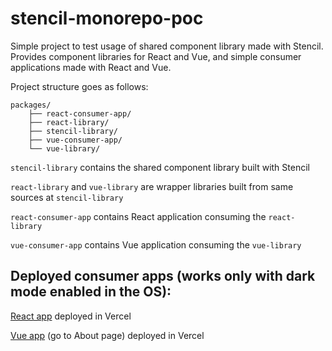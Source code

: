 # stencil-monorepo-poc

Simple project to test usage of shared component library made with Stencil. Provides component libraries for React and Vue, and simple consumer applications made with React and Vue.

Project structure goes as follows:
```
packages/
    ├── react-consumer-app/
    ├── react-library/
    ├── stencil-library/
    ├── vue-consumer-app/
    └── vue-library/
```

`stencil-library` contains the shared component library built with Stencil

`react-library` and `vue-library` are wrapper libraries built from same sources at `stencil-library`

`react-consumer-app` contains React application consuming the `react-library`

`vue-consumer-app` contains Vue application consuming the `vue-library`

## Deployed consumer apps (works only with dark mode enabled in the OS):

[React app](https://monorepo-test-amber-phi.vercel.app/) deployed in Vercel

[Vue app](https://vue-consumer-app.vercel.app/) (go to About page) deployed in Vercel
